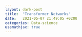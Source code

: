 ```yaml
---
layout: dark-post
title:  "Transformer Networks"
date:   2021-05-07 21:49:05 +0200
categories: Data-science
usemathjax: true
---
```

